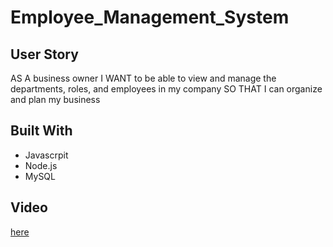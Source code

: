 # Employee_Management_System

## User Story

AS A business owner
I WANT to be able to view and manage the departments, roles, and employees in my company
SO THAT I can organize and plan my business

## Built With 

- Javascrpit
- Node.js
- MySQL

## Video

 [here](https://drive.google.com/file/d/1XvuTflEzRZCb0a7Xtb10i4HcViny6V2b/view)